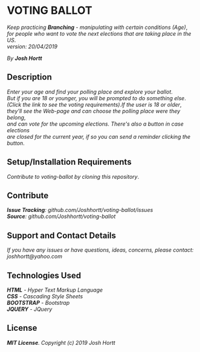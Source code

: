 # VOTING BALLOT

_Keep practicing **Branching** - manipulating with certain conditions (Age)_,<br/>
_for people who want to vote the next elections that are taking place in the US_.<br/>
_version: 20/04/2019_<br/>

_By **Josh Hortt**_

## Description

_Enter your age and find your polling place and explore your ballot_.<br/>
_But if you are 18 or younger, you will be prompted to do something else_.<br/>
_(Click the link to see the voting requirements).If the user is 18 or older_,<br/>
_they'll see the Web-page and can choose the polling place were they belong_,<br/>
_and can vote for the upcoming elections. There's also a button in case elections_<br/>
_are closed for the current year, if so you can send a reminder clicking the button_.

## Setup/Installation Requirements

_Contribute to voting-ballot by cloning this repository_.

## Contribute

_**Issue Tracking**: github.com/Joshhortt/voting-ballot/issues_<br/>
_**Source**: github.com/Joshhortt/voting-ballot_

## Support and Contact Details

_If you have any issues or have questions, ideas, concerns, please contact: joshhortt@yahoo.com_

## Technologies Used

_**HTML** - Hyper Text Markup Language_<br/>
_**CSS** - Cascading Style Sheets_<br/>
_**BOOTSTRAP** - Bootstrap_</br>
_**JQUERY** - JQuery_

## License

_**MIT License**. Copyright (c) 2019 Josh Hortt_
